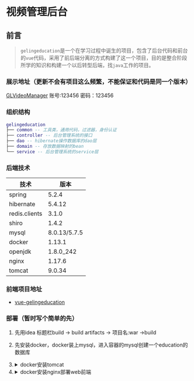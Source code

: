 # 视频管理后台

## 前言

> `gelingeducation`是一个在学习过程中诞生的项目，包含了后台代码和前台的`vue`代码，采用了前后端分离的方式构建了这一个项目，目的是整合阶段所学的知识和构建一个以后转型后端，找`java`工作的项目。

### 展示地址（更新不会有项目这么频繁，不能保证和代码是同一个版本）

[GLVideoManager](http://glvideomanager.hopto.org/)
账号:123456 密码：123456

### 组织结构

``` lua
gelingeducation
├── common -- 工具类，通用代码，过滤器，身份认证
├── controller -- 后台管理系统的接口
├── dao -- hibernate操作数据库的dao层
├── domain -- 存放数据映射的bean
└── service -- 后台管理系统的service层
```

### 后端技术

| 技术          | 版本         |
| ------------- | ------------ |
| spring        | 5.2.4        |
| hibernate     | 5.4.12       |
| redis.clients | 3.1.0        |
| shiro         | 1.4.2        |
| mysql         | 8.0.13/5.7.5 |
| docker        | 1.13.1       |
| openjdk       | 1.8.0_242    |
| nginx         | 1.17.6       |
| tomcat        | 9.0.34       |

### 前端项目地址

- [vue-gelingeducation](https://github.com/987625922/Vue-Gelingeducation/tree/master)

### 部署（暂时写个简单的先）

1. 先用idea 标题栏build -> build artifacts -> 项目名:war ->build

2. 先安装docker，docker装上mysql，进入容器的mysql创建一个education的数据库

3. <details>
   <summary>docker安装tomcat</summary>
   <pre><code>
   <p>1. docker pull tomcat</p>
   <p>拉取tomcat镜像</p>
   <p>2.docker run -it -d -p 6789:8080 tomcat</p>
   <p>把容器的8080映射到服务器的6789端口</p>
   <p>或者docker run -it -d -p 8889:8080 -v /usr/local/software/gelingeducation:/usr/local/tomcat/webapps/  --privileged=true tomcat</p>
   <p>顺便把文件也映射了，这样就可以通过idea直接更新项目,节省上传的步骤</p>
   <p>3. docker exec -it 8e08b2d49b85 /bin/bash<p>
   <p>进入容器，8e08b2d49b85 为容器的id</p>
   <p>4.cd /usr/local/tomcat/conf </p>
   <p>进入目录</p>
   <p>vim /conf/server.xml</p>
   <p>打开server.xml文件</p>
   <p>5.在server.xml 的 Host节点下新增Context 节点配置 保存并退出</p>
   <p><Context docBase="gelingeducation" path="/" reloadable="false" /></p>
   <p>path:指定访问该Web应用的URL入口。
   docBase:指定Web应用的文件路径，可以给定绝对路径，也可以给定相对于的appBase属性的相对路径，如果Web应用采用开放目录结构，则指定Web应用的根    目录，如果Web应用是个war文件，则指定war文件的路径。
   reloadable:如果这个属性设为true，tomcat服务器在运行状态下会监视在WEB-INF/classes和WEB-INF/lib目录下class文件的改动，如果监测到有class文     件被更新的，服务器会自动重新加载Web应用。</p>
   <p>6.把打包出来的war文件上传到服务器，再通过</p>
   <p>docker cp /opt/gelingeducation 8e08b2d49b85 :/usr/local/tomcat/webapps/ </p>
   <p>复制到容器</p>
   <p>7.docker restart 8e08b2d49b85</p>
   <p>重新启动tomcat</p>
   </code></pre>
   </details>

4. <details>
   <summary>docker安装nginx部署web前端</summary>
   <pre><code>
   <p> </p>   
   <p> 1.docker pull nginx</p>
   <p> 拉取nginx镜像</p>
   <p> 2.docker run -d --name gelingeducationnginx -p 7789:80 nginx</p>
   <p>运行run镜像，并把80端口映射到服务器的7789端口 </p>  
   <p>在浏览器输入ip:7789查看nginx服务器是否运行成功</p>
   <p>3.把打包好的vue前端代码（具体打包流程看前端github的remark）复制到容器的/usr/share/nginx/html下,注意是把打包出来的dist下所有文件复制到html下,(如果是映射路径的，记得去把容器里的html下文件删除掉，不然好像不会替换)</p>   
   <p>4.docker restart 容器id</p>
   <p>重启容器</p>
   <p>5.重新在浏览器输入ip:7789查看是否部署成功</p>
   <p>6. 如果发现前端所有的请求都是403</p> 
   <p>编辑容器的/etc/nginx/nginx.conf,把里面的user nginx;改成user root;</p>
   </code></pre>
   </details>

